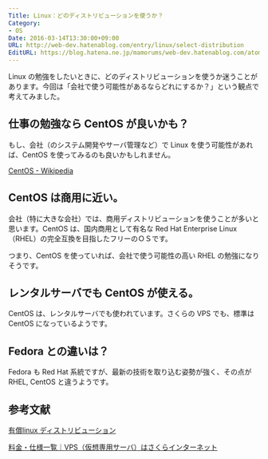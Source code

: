```yaml
---
Title: Linux：どのディストリビューションを使うか？
Category:
- OS
Date: 2016-03-14T13:30:00+09:00
URL: http://web-dev.hatenablog.com/entry/linux/select-distribution
EditURL: https://blog.hatena.ne.jp/mamorums/web-dev.hatenablog.com/atom/entry/10328749687178813966
---
```


Linux の勉強をしたいときに、どのディストリビューションを使うか迷うことがあります。今回は「会社で使う可能性があるならどれにするか？」という観点で考えてみました。


## 仕事の勉強なら CentOS が良いかも？
もし、会社（のシステム開発やサーバ管理など）で Linux を使う可能性があれば、CentOS を使ってみるのも良いかもしれません。

[CentOS - Wikipedia](https://ja.wikipedia.org/wiki/CentOS)


## CentOS は商用に近い。
会社（特に大きな会社）では、商用ディストリビューションを使うことが多いと思います。CentOS は、国内商用として有名な Red Hat Enterprise Linux（RHEL）の完全互換を目指したフリーのＯＳです。

つまり、CentOS を使っていれば、会社で使う可能性の高い RHEL の勉強になりそうです。


## レンタルサーバでも CentOS が使える。
CentOS は、レンタルサーバでも使われています。さくらの VPS でも、標準は CentOS になっているようです。


## Fedora との違いは？
Fedora も Red Hat 系統ですが、最新の技術を取り込む姿勢が強く、その点が RHEL, CentOS と違うようです。


## 参考文献
[有償linux ディストリビューション](https://jp.linux.com/resources/use/commercial-distribution)

[料金・仕様一覧｜VPS（仮想専用サーバ）はさくらインターネット](http://vps.sakura.ad.jp/specification/)
